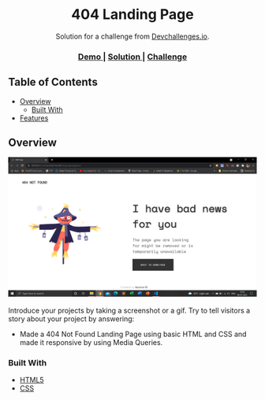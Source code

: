 <!-- Please update value in the {}  -->

<h1 align="center">404 Landing Page</h1>

<div align="center">
   Solution for a challenge from  <a href="http://devchallenges.io" target="_blank">Devchallenges.io</a>.
</div>

<div align="center">
  <h3>
    <a href="https://{your-demo-link.your-domain}">
      Demo
    </a>
    <span> | </span>
    <a href="index.html">
      Solution
    </a>
    <span> | </span>
    <a href="https://devchallenges.io/challenges/wBunSb7FPrIepJZAg0sY">
      Challenge
    </a>
  </h3>
</div>

<!-- TABLE OF CONTENTS -->

## Table of Contents

- [Overview](#overview)
  - [Built With](#built-with)
- [Features](#features)

<!-- OVERVIEW -->

## Overview

![screenshot](screenshot.png)

Introduce your projects by taking a screenshot or a gif. Try to tell visitors a story about your project by answering:

- Made a 404 Not Found Landing Page using basic HTML and CSS and made it responsive by using Media Queries.

### Built With

<!-- This section should list any major frameworks that you built your project using. Here are a few examples.-->

- [HTML5](https://html.com/)
- [CSS](https://css.com/)
